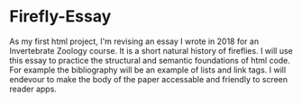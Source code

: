 # Firefly-Essay
As my first html project, I'm revising an essay I wrote in 2018 for an Invertebrate Zoology course. It is a short natural history of fireflies. I will use this essay
to practice the structural and semantic foundations of html code. For example the bibliography will be an example of lists and link tags. I will endevour to
make the body of the paper accessable and friendly to screen reader apps. 
